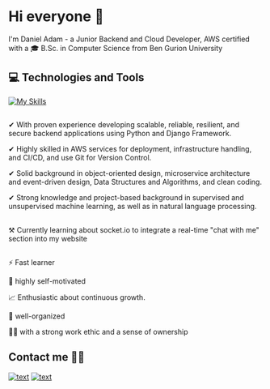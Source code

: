 # Hi everyone 👋

I'm Daniel Adam - a Junior Backend and Cloud Developer, AWS certified with a 🎓 B.Sc. in Computer Science from Ben Gurion University
## 💻 Technologies and Tools
[![My Skills](https://skillicons.dev/icons?i=django,py,aws,postgres,git)](https://skillicons.dev)
##
✔ With proven experience developing scalable, reliable, resilient, and secure backend applications using Python and Django Framework.

✔ Highly skilled in AWS services for deployment, infrastructure handling, and CI/CD, and use Git for Version Control.

✔ Solid background in object-oriented design, microservice architecture and event-driven design, Data Structures and Algorithms, and clean coding.

✔ Strong  knowledge and project-based background in supervised and unsupervised machine learning, as well as in natural language processing.
##
⚒ Currently learning about socket.io to integrate a real-time "chat with me" section into my website
##

⚡ Fast learner

🎯 highly self-motivated

📈 Enthusiastic about continuous growth.

📌 well-organized

💪🏻 with a strong work ethic and a sense of ownership



## Contact me 👋🏻

[![text](https://img.shields.io/badge/LinkedIn-0077B5?style=for-the-badge&logo=linkedin&logoColor=white)](https://www.linkedin.com/in/daniel-adam-backend-developer/)
[![text](https://img.shields.io/badge/Gmail-D14836?style=for-the-badge&logo=gmail&logoColor=white)](mailto:danielyosef.adam@gmail.com)




##




